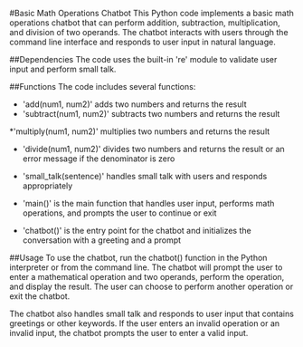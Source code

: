 #Basic Math Operations Chatbot
This Python code implements a basic math operations chatbot that can perform addition, subtraction, multiplication, and division of two operands. The chatbot interacts with users through the command line interface and responds to user input in natural language.

##Dependencies
The code uses the built-in 're' module to validate user input and perform small talk.

##Functions
The code includes several functions:

* 'add(num1, num2)' adds two numbers and returns the result
* 'subtract(num1, num2)' subtracts two numbers and returns the result

*'multiply(num1, num2)' multiplies two numbers and returns the result

* 'divide(num1, num2)' divides two numbers and returns the result or an error message if the denominator is zero

* 'small_talk(sentence)' handles small talk with users and responds appropriately

* 'main()' is the main function that handles user input, performs math operations, and prompts the user to continue or exit

* 'chatbot()' is the entry point for the chatbot and initializes the conversation with a greeting and a prompt

##Usage
To use the chatbot, run the chatbot() function in the Python interpreter or from the command line. The chatbot will prompt the user to enter a mathematical operation and two operands, perform the operation, and display the result. The user can choose to perform another operation or exit the chatbot.

The chatbot also handles small talk and responds to user input that contains greetings or other keywords. If the user enters an invalid operation or an invalid input, the chatbot prompts the user to enter a valid input.
